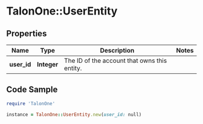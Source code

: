 # TalonOne::UserEntity

## Properties

Name | Type | Description | Notes
------------ | ------------- | ------------- | -------------
**user_id** | **Integer** | The ID of the account that owns this entity. | 

## Code Sample

```ruby
require 'TalonOne'

instance = TalonOne::UserEntity.new(user_id: null)
```


